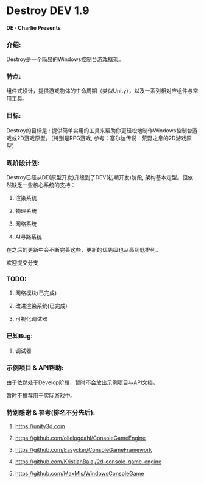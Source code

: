 # Destroy DEV 1.9

#### DE · Charlie Presents

### 介绍:
Destroy是一个简易的Windows控制台游戏框架。

### 特点:
组件式设计，提供游戏物体的生命周期（类似Unity），以及一系列相对应组件与常用工具。

### 目标:
Destroy的目标是 : 提供简单实用的工具来帮助你更轻松地制作Windows控制台游戏或2D游戏原型。（特别是RPG游戏, 参考：塞尔达传说：荒野之息的2D游戏原型）

### 现阶段计划:

Destroy已经从DE(原型开发)升级到了DEV(初期开发)阶段, 架构基本定型。但依然缺乏一些核心系统的支持：

1. 渲染系统

2. 物理系统

3. 网络系统

4. AI寻路系统

在之后的更新中会不断完善这些，更新的优先级也从高到低排列。

欢迎提交分支

### TODO:

1. 网络模块(已完成)

2. 改进渲染系统(已完成)

3. 可视化调试器

### 已知Bug:

1. 调试器

### 示例项目 & API帮助:

由于依然处于Develop阶段，暂时不会放出示例项目与API文档。

暂时不推荐用于实际游戏中。

### 特别感谢 & 参考(排名不分先后):

1. https://unity3d.com

2. https://github.com/ollelogdahl/ConsoleGameEngine

3. https://github.com/Easycker/ConsoleGameFramework

4. https://github.com/KristianBalaj/2d-console-game-engine

5. https://github.com/MaxMls/WindowsConsoleGame